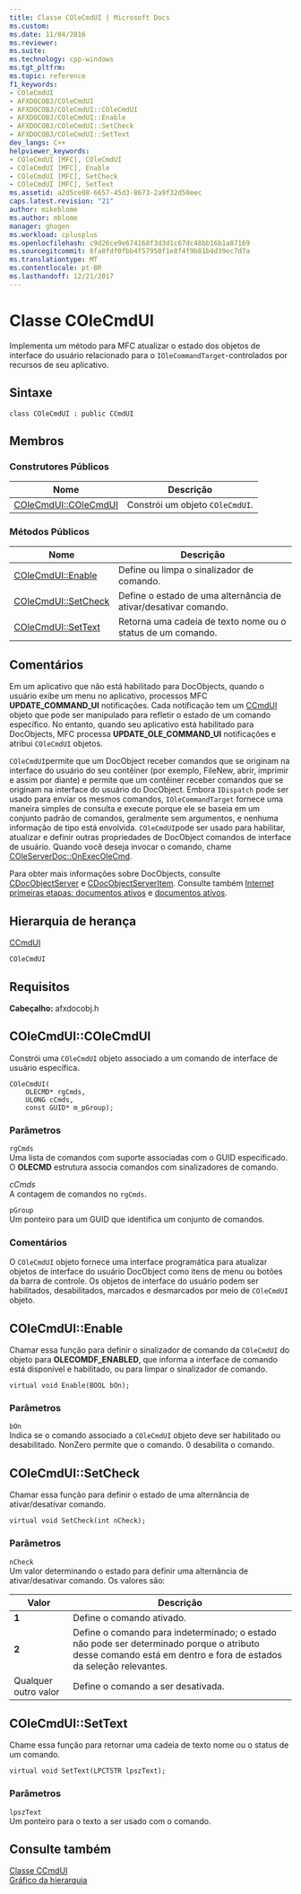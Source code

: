 ```yaml
---
title: Classe COleCmdUI | Microsoft Docs
ms.custom: 
ms.date: 11/04/2016
ms.reviewer: 
ms.suite: 
ms.technology: cpp-windows
ms.tgt_pltfrm: 
ms.topic: reference
f1_keywords:
- COleCmdUI
- AFXDOCOBJ/COleCmdUI
- AFXDOCOBJ/COleCmdUI::COleCmdUI
- AFXDOCOBJ/COleCmdUI::Enable
- AFXDOCOBJ/COleCmdUI::SetCheck
- AFXDOCOBJ/COleCmdUI::SetText
dev_langs: C++
helpviewer_keywords:
- COleCmdUI [MFC], COleCmdUI
- COleCmdUI [MFC], Enable
- COleCmdUI [MFC], SetCheck
- COleCmdUI [MFC], SetText
ms.assetid: a2d5ce08-6657-45d3-8673-2a9f32d50eec
caps.latest.revision: "21"
author: mikeblome
ms.author: mblome
manager: ghogen
ms.workload: cplusplus
ms.openlocfilehash: c9d26ce9e674168f3d3d1c67dc48bb16b1a87169
ms.sourcegitcommit: 8fa8fdf0fbb4f57950f1e8f4f9b81b4d39ec7d7a
ms.translationtype: MT
ms.contentlocale: pt-BR
ms.lasthandoff: 12/21/2017
---
```

# <a name="colecmdui-class"></a>Classe COleCmdUI
Implementa um método para MFC atualizar o estado dos objetos de interface do usuário relacionado para o `IOleCommandTarget`-controlados por recursos de seu aplicativo.  
  
## <a name="syntax"></a>Sintaxe  
  
```  
class COleCmdUI : public CCmdUI  
```  
  
## <a name="members"></a>Membros  
  
### <a name="public-constructors"></a>Construtores Públicos  
  
|Nome|Descrição|  
|----------|-----------------|  
|[COleCmdUI::COleCmdUI](#colecmdui)|Constrói um objeto `COleCmdUI`.|  
  
### <a name="public-methods"></a>Métodos Públicos  
  
|Nome|Descrição|  
|----------|-----------------|  
|[COleCmdUI::Enable](#enable)|Define ou limpa o sinalizador de comando.|  
|[COleCmdUI::SetCheck](#setcheck)|Define o estado de uma alternância de ativar/desativar comando.|  
|[COleCmdUI::SetText](#settext)|Retorna uma cadeia de texto nome ou o status de um comando.|  
  
## <a name="remarks"></a>Comentários  
 Em um aplicativo que não está habilitado para DocObjects, quando o usuário exibe um menu no aplicativo, processos MFC **UPDATE_COMMAND_UI** notificações. Cada notificação tem um [CCmdUI](../../mfc/reference/ccmdui-class.md) objeto que pode ser manipulado para refletir o estado de um comando específico. No entanto, quando seu aplicativo está habilitado para DocObjects, MFC processa **UPDATE_OLE_COMMAND_UI** notificações e atribui `COleCmdUI` objetos.  
  
 `COleCmdUI`permite que um DocObject receber comandos que se originam na interface do usuário do seu contêiner (por exemplo, FileNew, abrir, imprimir e assim por diante) e permite que um contêiner receber comandos que se originam na interface do usuário do DocObject. Embora `IDispatch` pode ser usado para enviar os mesmos comandos, `IOleCommandTarget` fornece uma maneira simples de consulta e execute porque ele se baseia em um conjunto padrão de comandos, geralmente sem argumentos, e nenhuma informação de tipo está envolvida. `COleCmdUI`pode ser usado para habilitar, atualizar e definir outras propriedades de DocObject comandos de interface de usuário. Quando você deseja invocar o comando, chame [COleServerDoc::OnExecOleCmd](../../mfc/reference/coleserverdoc-class.md#onexecolecmd).  
  
 Para obter mais informações sobre DocObjects, consulte [CDocObjectServer](../../mfc/reference/cdocobjectserver-class.md) e [CDocObjectServerItem](../../mfc/reference/cdocobjectserveritem-class.md). Consulte também [Internet primeiras etapas: documentos ativos](../../mfc/active-documents-on-the-internet.md) e [documentos ativos](../../mfc/active-documents-on-the-internet.md).  
  
## <a name="inheritance-hierarchy"></a>Hierarquia de herança  
 [CCmdUI](../../mfc/reference/ccmdui-class.md)  
  
 `COleCmdUI`  
  
## <a name="requirements"></a>Requisitos  
 **Cabeçalho:** afxdocobj.h  
  
##  <a name="colecmdui"></a>COleCmdUI::COleCmdUI  
 Constrói uma `COleCmdUI` objeto associado a um comando de interface de usuário específica.  
  
```  
COleCmdUI(
    OLECMD* rgCmds,  
    ULONG cCmds,  
    const GUID* m_pGroup);
```  
  
### <a name="parameters"></a>Parâmetros  
 `rgCmds`  
 Uma lista de comandos com suporte associadas com o GUID especificado. O **OLECMD** estrutura associa comandos com sinalizadores de comando.  
  
 *cCmds*  
 A contagem de comandos no `rgCmds`.  
  
 `pGroup`  
 Um ponteiro para um GUID que identifica um conjunto de comandos.  
  
### <a name="remarks"></a>Comentários  
 O `COleCmdUI` objeto fornece uma interface programática para atualizar objetos de interface do usuário DocObject como itens de menu ou botões da barra de controle. Os objetos de interface do usuário podem ser habilitados, desabilitados, marcados e desmarcados por meio de `COleCmdUI` objeto.  
  
##  <a name="enable"></a>COleCmdUI::Enable  
 Chamar essa função para definir o sinalizador de comando da `COleCmdUI` do objeto para **OLECOMDF_ENABLED**, que informa a interface de comando está disponível e habilitado, ou para limpar o sinalizador de comando.  
  
```  
virtual void Enable(BOOL bOn);
```  
  
### <a name="parameters"></a>Parâmetros  
 `bOn`  
 Indica se o comando associado a `COleCmdUI` objeto deve ser habilitado ou desabilitado. NonZero permite que o comando. 0 desabilita o comando.  
  
##  <a name="setcheck"></a>COleCmdUI::SetCheck  
 Chamar essa função para definir o estado de uma alternância de ativar/desativar comando.  
  
```  
virtual void SetCheck(int nCheck);
```  
  
### <a name="parameters"></a>Parâmetros  
 `nCheck`  
 Um valor determinando o estado para definir uma alternância de ativar/desativar comando. Os valores são:  
  
|Valor|Descrição|  
|-----------|-----------------|  
|**1**|Define o comando ativado.|  
|**2**|Define o comando para indeterminado; o estado não pode ser determinado porque o atributo desse comando está em dentro e fora de estados da seleção relevantes.|  
|Qualquer outro valor|Define o comando a ser desativada.|  
  
##  <a name="settext"></a>COleCmdUI::SetText  
 Chame essa função para retornar uma cadeia de texto nome ou o status de um comando.  
  
```  
virtual void SetText(LPCTSTR lpszText);
```  
  
### <a name="parameters"></a>Parâmetros  
 `lpszText`  
 Um ponteiro para o texto a ser usado com o comando.  
  
## <a name="see-also"></a>Consulte também  
 [Classe CCmdUI](../../mfc/reference/ccmdui-class.md)   
 [Gráfico da hierarquia](../../mfc/hierarchy-chart.md)



